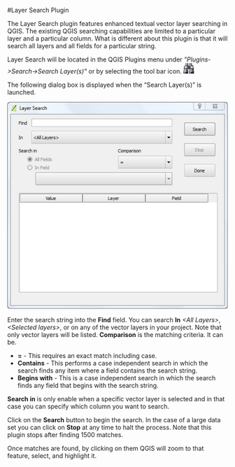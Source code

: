 #Layer Search Plugin

The Layer Search plugin features enhanced textual vector layer searching in QGIS. The existing QGIS searching capabilities are limited to a particular layer and a particular column. What is different about this plugin is that it will search all layers and all fields for a particular string.

Layer Search will be located in the QGIS Plugins menu under *"Plugins-&gt;Search-&gt;Search Layer(s)"* or by selecting the tool bar icon. ![Toolbar Icon](icon.png)

The following dialog box is displayed when the “Search Layer(s)” is launched.

![Layer Search Dialog](doc/layersearch.jpg)

Enter the search string into the **Find** field. You can search **In** *&lt;All Layers&gt;*, *&lt;Selected layers&gt;*, or on any of the vector layers in your project. Note that only vector layers will be listed. **Comparison** is the matching criteria. It can be.

* **=** - This requires an exact match including case.
* **Contains** - This performs a case independent search in which the search finds any item where a field contains the search string.
* **Begins with** - This is a case independent search in which the search finds any field that begins with the search string.

**Search in** is only enable when a specific vector layer is selected and in that case you can specify which column you want to search.

Click on the **Search** button to begin the search. In the case of a large data set you can click on **Stop** at any time to halt the process. Note that this plugin stops after finding 1500 matches.

Once matches are found, by clicking on them QGIS will zoom to that feature, select, and highlight it.

